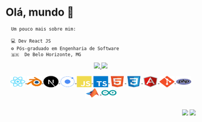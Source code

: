 <div align="left">
  
  <h1>Olá, mundo 👋</h1> 
  <div display='flex' >
    
      Um pouco mais sobre mim:
    
      💻 Dev React JS
      ⚙️ Pós-graduado em Engenharia de Software
      🇧🇷  De Belo Horizonte, MG
  </div>
</div>

<div align="center">
  <a href="https://github.com/lucasminatelli">
  <img height="180em" src="https://streak-stats.demolab.com/?user=lucasminatelli&theme=dark"/>
  <img height="180em" src="https://github-readme-stats.vercel.app/api/top-langs/?username=lucasminatelli&layout=compact&langs_count=7&theme=dark"/>
</div>
  
<div align="center" style="display: inline_block"><br>
  <img align="center" alt="React" height="30" width="40" src="https://raw.githubusercontent.com/devicons/devicon/master/icons/react/react-original.svg">
  <img align="center" alt="Blender" height="30" width="40" src="https://raw.githubusercontent.com/devicons/devicon/master/icons/blender/blender-original.svg">
  <img align="center" alt="NextJS" height="30" width="40" src="https://raw.githubusercontent.com/devicons/devicon/master/icons/nextjs/nextjs-original.svg">
  <img align="center" alt="Ionic" height="30" width="40" src="https://raw.githubusercontent.com/devicons/devicon/master/icons/ionic/ionic-original.svg">
  <img align="center" alt="Js" height="30" width="40" src="https://raw.githubusercontent.com/devicons/devicon/master/icons/javascript/javascript-plain.svg">
  <img align="center" alt="Ts" height="30" width="40" src="https://raw.githubusercontent.com/devicons/devicon/master/icons/typescript/typescript-plain.svg">
  <img align="center" alt="HTML" height="30" width="40" src="https://raw.githubusercontent.com/devicons/devicon/master/icons/html5/html5-original.svg">
  <img align="center" alt="CSS" height="30" width="40" src="https://raw.githubusercontent.com/devicons/devicon/master/icons/css3/css3-original.svg">
  <img align="center" alt="Angular" height="30" width="40" src="https://raw.githubusercontent.com/devicons/devicon/master/icons/angularjs/angularjs-original.svg">
  <img align="center" alt="Git" height="30" width="40" src="https://raw.githubusercontent.com/devicons/devicon/master/icons/git/git-original.svg">
  <img align="center" alt="PHP" height="30" width="40" src="https://raw.githubusercontent.com/devicons/devicon/master/icons/php/php-original.svg">
  <img align="center" alt="MatLab" height="30" width="40" src="https://raw.githubusercontent.com/devicons/devicon/master/icons/matlab/matlab-original.svg">
  <img align="center" alt="Arduino" height="30" width="40" src="https://raw.githubusercontent.com/devicons/devicon/master/icons/arduino/arduino-original.svg">
</div>
  
   ##
 <div align="right"> 
  <a href = "mailto:lucas.minatelli@gmail.com"><img src="https://img.shields.io/badge/-Gmail-%23333?style=for-the-badge&logo=gmail&logoColor=red" target="_blank"></a>
  <a href="https://www.linkedin.com/in/lucas-minatelli-rezende-44473016b" target="_blank"><img src="https://img.shields.io/badge/-LinkedIn-%230077B5?style=for-the-badge&logo=linkedin&logoColor=white" target="_blank"></a> 
 </div>
 
